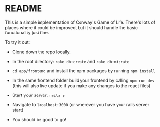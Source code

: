 # README

This is a simple implementation of Conway's Game of Life. There's lots of places where it could be improved, but it should handle the basic functionality just fine.

To try it out:

* Clone down the repo locally.
* In the root directory: `rake db:create` and `rake db:migrate`
* `cd app/frontend` and install the npm packages by running `npm install`
* In the same frontend folder build your frontend by calling `npm run dev` (this will also live update if you make any changes to the react files)
* Start your server: `rails s`

* Navigate to `localhost:3000` (or wherever you have your rails server start)

* You should be good to go!
